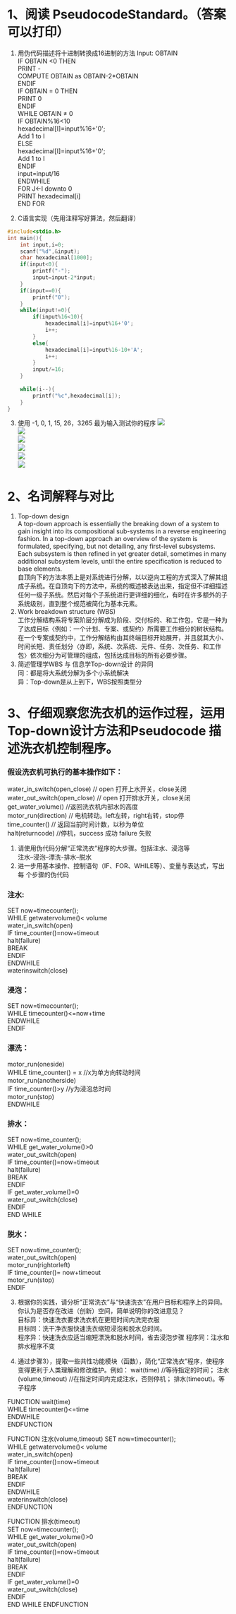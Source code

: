 # 1、阅读 PseudocodeStandard。（答案可以打印） 
1) 用伪代码描述将十进制转换成16进制的方法 
Input: OBTAIN    
IF OBTAIN  <0 THEN    
PRINT -    
COMPUTE OBTAIN as OBTAIN-2*OBTAIN    
ENDIF    
IF OBTAIN = 0 THEN   
PRINT 0   
ENDIF   
WHILE OBTAIN ≠ 0   
IF OBTAIN%16<10   
hexadecimal[I]=input%16+'0';   
Add 1 to I   
ELSE   
hexadecimal[I]=input%16+'0';   
Add 1 to I   
ENDIF   
input=input/16   
ENDWHILE   
FOR J←I downto 0    
PRINT hexadecimal[i]   
END FOR   


2) C语言实现（先用注释写好算法，然后翻译）

```c
#include<stdio.h>
int main(){
	int input,i=0;
	scanf("%d",&input);
	char hexadecimal[1000];
	if(input<0){
		printf("-");
		input=input-2*input;
	}
	if(input==0){
		printf("0");
	}
	while(input!=0){
		if(input%16<10){
			hexadecimal[i]=input%16+'0'; 
			i++;
		}
		else{
			hexadecimal[i]=input%16-10+'A';
			i++;
		}
		input/=16;
	}
	
	while(i--){
		printf("%c",hexadecimal[i]);
	}
}
```
3) 使用 -1,  0,  1,  15,   26，3265 最为输入测试你的程序
![](https://github.com/lanruoshengchunxia/swi-homework/raw/gh-pages/images/测试-1.png)<br>
![](https://github.com/lanruoshengchunxia/swi-homework/raw/gh-pages/images/测试0.png)<br>
![](https://github.com/lanruoshengchunxia/swi-homework/raw/gh-pages/images/测试1.png)<br>
![](https://github.com/lanruoshengchunxia/swi-homework/raw/gh-pages/images/测试15.png)<br>
![](https://github.com/lanruoshengchunxia/swi-homework/raw/gh-pages/images/测试26.png)<br>
![](https://github.com/lanruoshengchunxia/swi-homework/raw/gh-pages/images/测试3265.png)<br>


# 2、名词解释与对比 
1)  Top-down design    
A top-down approach is essentially the breaking down of a system to gain insight into its compositional sub-systems in a reverse engineering fashion. In a top-down approach an overview of the system is formulated, specifying, but not detailing, any first-level subsystems. Each subsystem is then refined in yet greater detail, sometimes in many additional subsystem levels, until the entire specification is reduced to base elements.<br>
自顶向下的方法本质上是对系统进行分解，以以逆向工程的方式深入了解其组成子系统。在自顶向下的方法中，系统的概述被表达出来，指定但不详细描述任何一级子系统。然后对每个子系统进行更详细的细化，有时在许多额外的子系统级别，直到整个规范被简化为基本元素。<br>
2)  Work breakdown structure (WBS)    
工作分解结构系将专案阶层分解成为阶段、交付标的、和工作包，它是一种为了达成目标〈例如：一个计划、专案、或契约〉所需要工作细分的树状结构。在一个专案或契约中，工作分解结构由其终端目标开始展开，并且就其大小、时间长短、责任划分〈亦即，系统、次系统、元件、任务、次任务、和工作包〉依次细分为可管理的组成，包括达成目标的所有必要步骤。 <BR>
3)  简述管理学WBS 与 信息学Top-down设计 的异同   
同：都是将大系统分解为多个小系统解决 <br>
异：Top-down是从上到下，WBS按照类型分<br>

# 3、仔细观察您洗衣机的运作过程，运用Top-down设计方法和Pseudocode 描述洗衣机控制程序。
### 假设洗衣机可执行的基本操作如下：<br> 
water_in_switch(open_close)  // open 打开上水开关，close关闭    
    water_out_switch(open_close)  // open 打开排水开关，close关闭    
        get_water_volume()  //返回洗衣机内部水的高度    
motor_run(direction) // 电机转动。left左转，right右转，stop停    
time_counter() // 返回当前时间计数，以秒为单位    
halt(returncode) //停机，success 成功 failure 失败
1) 请使用伪代码分解“正常洗衣”程序的大步骤。包括注水、浸泡等   
注水–浸泡–漂洗-排水–脱水 
2) 进一步用基本操作、控制语句（IF、FOR、WHILE等）、变量与表达式，写出每 个步骤的伪代码 <br>
### 注水:       
  SET now=timecounter();   
  WHILE getwatervolume()< volume   
    water_in_switch(open)   
    IF time_counter()=now+timeout   
      halt(failure)   
      BREAK   
    ENDIF   
  ENDWHILE   
  waterinswitch(close)    
### 浸泡：   
SET now=timecounter();   
WHILE timecounter()<=now+time   
ENDWHILE  
ENDIF   
### 漂洗：   
motor_run(oneside)   
WHILE  time_counter() = x   //x为单方向转动时间     
motor_run(anotherside)    
IF  time_counter()>y     //y为浸泡总时间   
motor_run(stop)   
ENDWHILE   
### 排水：   
SET now=time_counter();   
WHILE get_water_volume()>0    
water_out_switch(open)    
    IF time_counter()=now+timeout   
    halt(failure)   
    BREAK   
    ENDIF   
IF get_water_volume()=0   
water_out_switch(close)   
ENDIF    
END WHILE     
### 脱水：   
SET now=time_counter();  
water_out_switch(open)   
motor_run(rightorleft)   
IF time_counter()= now+timeout     
motor_run(stop)   
ENDIF   


3) 根据你的实践，请分析“正常洗衣”与“快速洗衣”在用户目标和程序上的异同。 你认为是否存在改进（创新）空间，简单说明你的改进意见？   
目标异：快速洗衣要求洗衣机在更短时间内洗完衣服   
目标同：洗干净衣服快速洗衣缩短浸泡和脱水总时间。    
程序异：快速洗衣应适当缩短漂洗和脱水时间，省去浸泡步骤
程序同：注水和排水程序不变  

4) 通过步骤3），提取一些共性功能模块（函数），简化“正常洗衣”程序，使程序 变得更利于人类理解和修改维护。例如： wait(time) //等待指定的时间； 注水(volume,timeout) //在指定时间内完成注水，否则停机； 排水(timeout)。等子程序 
  
FUNCTION wait(time)   
  WHILE timecounter()<=time   
  ENDWHILE   
ENDFUNCTION   

FUNCTION 注水(volume,timeout)
  SET now=timecounter();   
  WHILE getwatervolume()< volume   
    water_in_switch(open)   
    IF time_counter()=now+timeout           
      halt(failure)         
      BREAK          
    ENDIF       
  ENDWHILE          
  waterinswitch(close)           
ENDFUNCTION          

FUNCTION 排水(timeout)   
SET now=timecounter();   
WHILE get_water_volume()>0    
water_out_switch(open)    
    IF time_counter()=now+timeout   
    halt(failure)   
    BREAK   
    ENDIF   
IF get_water_volume()=0   
water_out_switch(close)   
ENDIF    
END WHILE 
ENDFUNCTION




